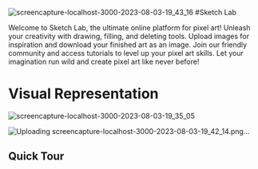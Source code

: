 ![screencapture-localhost-3000-2023-08-03-19_43_16](https://github.com/ahmedfarouk2000/Sketch-Lab/assets/93868173/2972ff5f-8830-4f99-a4ec-970734a4a0a9)
#Sketch Lab

Welcome to Sketch Lab, the ultimate online platform for pixel art! Unleash your creativity with drawing, filling, and deleting tools. Upload images for inspiration and download your finished art as an image. Join our friendly community and access tutorials to level up your pixel art skills. Let your imagination run wild and create pixel art like never before!


# Visual Representation


![screencapture-localhost-3000-2023-08-03-19_35_05](https://github.com/ahmedfarouk2000/Sketch-Lab/assets/93868173/2ba8d396-ce30-48f7-ba3c-f4f2083c37c1)

![Uploading screencapture-localhost-3000-2023-08-03-19_42_14.png…]()





## Quick Tour


